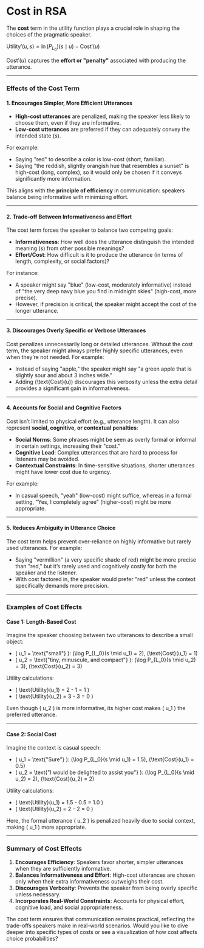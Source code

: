 # Cost in RSA

The **cost** term in the utility function plays a crucial role in shaping the choices of the pragmatic speaker. 

$\text{Utility}'(u, s) = \ln (P_{L_0})(s \mid u) - \text{Cost}'(u)$

$\text{Cost}'(u)$ captures the **effort or "penalty"** associated with producing the utterance.

---

### **Effects of the Cost Term**

#### 1. **Encourages Simpler, More Efficient Utterances**
- **High-cost utterances** are penalized, making the speaker less likely to choose them, even if they are informative.
- **Low-cost utterances** are preferred if they can adequately convey the intended state \(s\).

For example:
- Saying "red" to describe a color is low-cost (short, familiar).
- Saying "the reddish, slightly orangish hue that resembles a sunset" is high-cost (long, complex), so it would only be chosen if it conveys significantly more information.

This aligns with the **principle of efficiency** in communication: speakers balance being informative with minimizing effort.

---

#### 2. **Trade-off Between Informativeness and Effort**
The cost term forces the speaker to balance two competing goals:
- **Informativeness**: How well does the utterance distinguish the intended meaning \(s\) from other possible meanings?
- **Effort/Cost**: How difficult is it to produce the utterance (in terms of length, complexity, or social factors)?

For instance:
- A speaker might say "blue" (low-cost, moderately informative) instead of "the very deep navy blue you find in midnight skies" (high-cost, more precise).
- However, if precision is critical, the speaker might accept the cost of the longer utterance.

---

#### 3. **Discourages Overly Specific or Verbose Utterances**
Cost penalizes unnecessarily long or detailed utterances. Without the cost term, the speaker might always prefer highly specific utterances, even when they’re not needed. For example:
- Instead of saying "apple," the speaker might say "a green apple that is slightly sour and about 3 inches wide."
- Adding \(\text{Cost}(u)\) discourages this verbosity unless the extra detail provides a significant gain in informativeness.

---

#### 4. **Accounts for Social and Cognitive Factors**
Cost isn’t limited to physical effort (e.g., utterance length). It can also represent **social, cognitive, or contextual penalties**:
- **Social Norms**: Some phrases might be seen as overly formal or informal in certain settings, increasing their "cost."
- **Cognitive Load**: Complex utterances that are hard to process for listeners may be avoided.
- **Contextual Constraints**: In time-sensitive situations, shorter utterances might have lower cost due to urgency.

For example:
- In casual speech, "yeah" (low-cost) might suffice, whereas in a formal setting, "Yes, I completely agree" (higher-cost) might be more appropriate.

---

#### 5. **Reduces Ambiguity in Utterance Choice**
The cost term helps prevent over-reliance on highly informative but rarely used utterances. For example:
- Saying "vermillion" (a very specific shade of red) might be more precise than "red," but it’s rarely used and cognitively costly for both the speaker and the listener.
- With cost factored in, the speaker would prefer "red" unless the context specifically demands more precision.

---

### **Examples of Cost Effects**

#### **Case 1: Length-Based Cost**
Imagine the speaker choosing between two utterances to describe a small object:
- \( u_1 = \text{"small"} \): \(\log P_{L_0}(s \mid u_1) = 2\), \(\text{Cost}(u_1) = 1\)
- \( u_2 = \text{"tiny, minuscule, and compact"} \): \(\log P_{L_0}(s \mid u_2) = 3\), \(\text{Cost}(u_2) = 3\)

Utility calculations:
- \( \text{Utility}(u_1) = 2 - 1 = 1 \)
- \( \text{Utility}(u_2) = 3 - 3 = 0 \)

Even though \( u_2 \) is more informative, its higher cost makes \( u_1 \) the preferred utterance.

---

#### **Case 2: Social Cost**
Imagine the context is casual speech:
- \( u_1 = \text{"Sure"} \): \(\log P_{L_0}(s \mid u_1) = 1.5\), \(\text{Cost}(u_1) = 0.5\)
- \( u_2 = \text{"I would be delighted to assist you"} \): \(\log P_{L_0}(s \mid u_2) = 2\), \(\text{Cost}(u_2) = 2\)

Utility calculations:
- \( \text{Utility}(u_1) = 1.5 - 0.5 = 1.0 \)
- \( \text{Utility}(u_2) = 2 - 2 = 0 \)

Here, the formal utterance \( u_2 \) is penalized heavily due to social context, making \( u_1 \) more appropriate.

---

### **Summary of Cost Effects**
1. **Encourages Efficiency**: Speakers favor shorter, simpler utterances when they are sufficiently informative.
2. **Balances Informativeness and Effort**: High-cost utterances are chosen only when their extra informativeness outweighs their cost.
3. **Discourages Verbosity**: Prevents the speaker from being overly specific unless necessary.
4. **Incorporates Real-World Constraints**: Accounts for physical effort, cognitive load, and social appropriateness.

The cost term ensures that communication remains practical, reflecting the trade-offs speakers make in real-world scenarios. Would you like to dive deeper into specific types of costs or see a visualization of how cost affects choice probabilities?
